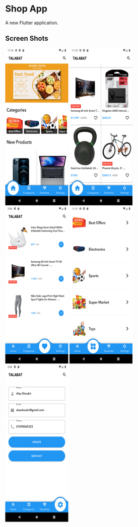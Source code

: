 # Shop App

A new Flutter application.

## Screen Shots
<img src="screenshots/image1.png" width="200" height="500"> <img src="screenshots/image2.png" width="200" height="500"> <img src="screenshots/image3.png" width="200" height="500"> <img src="screenshots/image5.png" width="200" height="500"> <img src="screenshots/image4.png" width="200" height="500">  
